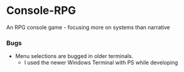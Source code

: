 # Console-RPG
An RPG console game - focusing more on systems than narrative

### Bugs
- Menu selections are bugged in older terminals. 
  - I used the newer Windows Terminal with PS while developing
